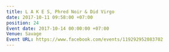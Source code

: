 ```yaml
---
title: L A K E S, Phred Noir & Did Virgo
date: 2017-10-11 09:58:00 +07:00
position: 24
Event date: 2017-10-14 00:00:00 +07:00
Venue: Savage
Event URL: https://www.facebook.com/events/119292952083702
---
```


